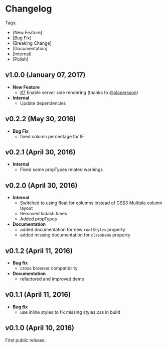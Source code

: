 # Changelog

Tags:

- [New Feature]
- [Bug Fix]
- [Breaking Change]
- [Documentation]
- [Internal]
- [Polish]

## v1.0.0 (January 07, 2017)
- **New Feature**
  - [#7](https://github.com/novascreen/react-columns/pull/7) Enable server side rendering (thanks to [@olapersson](https://github.com/olapersson))
- **Internal**
  - Update dependencies

## v0.2.2 (May 30, 2016)
- **Bug Fix**
  - fixed column percentage for IE

## v0.2.1 (April 30, 2016)
- **Internal**
  - Fixed some propTypes related warnings

## v0.2.0 (April 30, 2016)

- **Internal**
  - Switched to using float for columns instead of CSS3 Multiple column layout
  - Removed lodash.times
  - Added propTypes
- **Documentation**
  - added documentation for new `rootStyles` property
  - added missing documentation for `className` property

## v0.1.2 (April 11, 2016)

- **Bug fix**
  - cross browser compatibility
- **Documentation**
  - refactored and improved demo

## v0.1.1 (April 11, 2016)

- **Bug fix**
  - use inline styles to fix missing styles.css in build

## v0.1.0 (April 10, 2016)

First public release.
